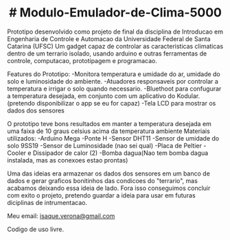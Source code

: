 <h1 align="center"> # Modulo-Emulador-de-Clima-5000 </h1>

Prototipo desenvolvido como projeto de final da disciplina de Introducao em Engenharia de Controle e Automacao da Universidade Federal de Santa Catarina (UFSC)
Um gadget capaz de controlar as caracteristicas climaticas dentro de um terrario isolado, usando arduino e outras ferramentas de controle, computacao, prototipagem e programacao.

Features do Prototipo:
-Monitora temperatura e umidade do ar, umidade do solo e luminosidade do ambiente.
-Atuadores responsaveis por controlar a temperatura e irrigar o solo quando necessario.
-Bluethoot para confugurar a temperatura desejada, em conjunto com um aplicativo do Kodular.
(pretendo disponibilizar o app se eu for capaz)
-Tela LCD para mostrar os dados dos sensores

O prototipo teve bons resultados em manter a temperatura desejada em uma faixa de 10 graus celsius acima da temperatura ambiente
Materiais utilizados:
-Arduino Mega
-Ponte H
-Sensor DHT11
-Sensor de umidade do solo 9SS19
-Sensor de Luminosidade (nao sei qual)
-Placa de Peltier
-Cooler e Dissipador de calor (2)
-Bomba dagua(Nao tem bomba dagua instalada, mas as conexoes estao prontas)

Uma das ideias era armazenar os dados dos sensores em um banco de dados e gerar graficos bonitinhos das condicoes do "terrario", mas acabamos deixando essa ideia de lado. 
Fora isso conseguimos concluir com exito o projeto, pretendo guardar a ideia para usar em futuras diciplinas de intrumentacao.

Meu email: isaque.verona@gmail.com

Codigo de uso livre.
